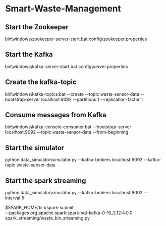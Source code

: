 # Smart-Waste-Management

## Start the Zookeeper
bin\windows\zookeeper-server-start.bat config\zookeeper.properties

## Start the Kafka
bin\windows\kafka-server-start.bat config\server.properties

## Create the kafka-topic 
bin\windows\kafka-topics.bat --create --topic waste-sensor-data --bootstrap-server localhost:9092 --partitions 1 --replication-factor 1

## Consume messages from Kafka
bin\windows\kafka-console-consumer.bat --bootstrap-server localhost:9092 --topic waste-sensor-data --from-beginning

## Start the simulator
python data_simulator\simulator.py --kafka-brokers localhost:9092 --kafka-topic waste-sensor-data

## Start the spark streaming 
python data_simulator\simulator.py --kafka-brokers localhost:9092 --interval 5

$SPARK_HOME/bin/spark-submit \
  --packages org.apache.spark:spark-sql-kafka-0-10_2.12:4.0.0 \
  spark_streaming/waste_bin_streaming.py
